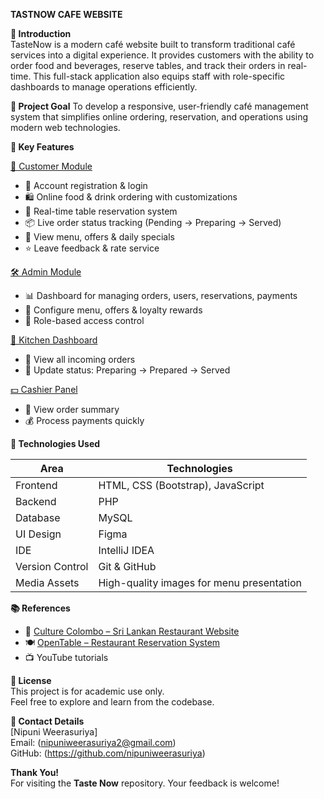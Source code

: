 **TASTNOW CAFE WEBSITE**

**📌 Introduction**  
TasteNow is a modern café website built to transform traditional café services into a digital experience. It provides customers with the ability to order food and beverages, reserve tables, and track their orders in real-time. This full-stack application also equips staff with role-specific dashboards to manage operations efficiently.


**🎯 Project Goal**
To develop a responsive, user-friendly café management system that simplifies online ordering, reservation, and operations using modern web technologies.


**🚀 Key Features**

<u>👤 Customer Module</u>
- 📝 Account registration & login
- 🛍️ Online food & drink ordering with customizations
- 📅 Real-time table reservation system
- 📦 Live order status tracking (Pending → Preparing → Served)
- 📜 View menu, offers & daily specials
- ⭐ Leave feedback & rate service

<u>🛠️ Admin Module</u>
- 📊 Dashboard for managing orders, users, reservations, payments
- 🎯 Configure menu, offers & loyalty rewards
- 🔐 Role-based access control

<u>🍳 Kitchen Dashboard</u>
- 🧾 View all incoming orders
- 🔄 Update status: Preparing → Prepared → Served

<u>💵 Cashier Panel</u>
- 📃 View order summary
- 💰 Process payments quickly


**🧪 Technologies Used**  

| Area             | Technologies                            |
|------------------|------------------------------------------|
| Frontend         | HTML, CSS (Bootstrap), JavaScript        |
| Backend          | PHP                                      |
| Database         | MySQL                                    |
| UI Design        | Figma                                    |
| IDE              | IntelliJ IDEA                            |
| Version Control  | Git & GitHub                             |
| Media Assets     | High-quality images for menu presentation|



**📚 References**  
- 🍛 [Culture Colombo – Sri Lankan Restaurant Website](https://www.culturecolombo.lk/)  
- 🍽️ [OpenTable – Restaurant Reservation System](https://www.opentable.com/)  
- 📺 YouTube tutorials  



**🧠 License**  
This project is for academic use only.  
Feel free to explore and learn from the codebase.



**📱 Contact Details**</br>
[Nipuni Weerasuriya]</br> 
Email: (nipuniweerasuriya2@gmail.com)</br> 
GitHub: (https://github.com/nipuniweerasuriya)



**Thank You!**  
For visiting the **Taste Now** repository. Your feedback is welcome!


